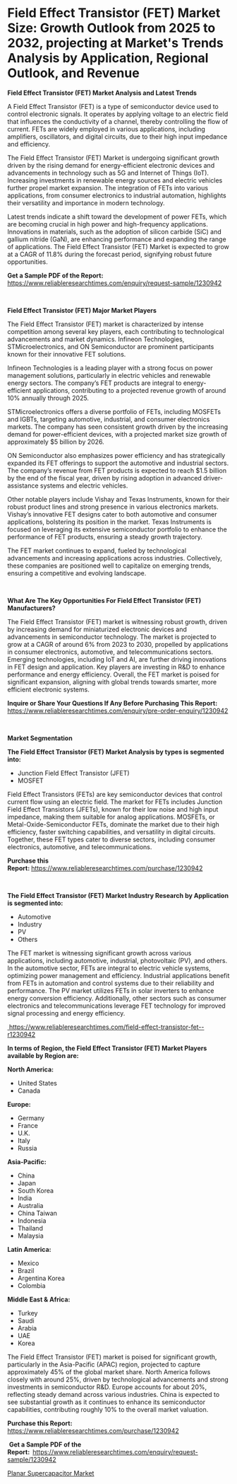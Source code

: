 <p><h1>Field Effect Transistor (FET) Market Size: Growth Outlook from 2025 to 2032, projecting at Market's Trends Analysis by Application, Regional Outlook, and Revenue</h1></p><p><strong>Field Effect Transistor (FET) Market Analysis and Latest Trends</strong></p>
<p><p>A Field Effect Transistor (FET) is a type of semiconductor device used to control electronic signals. It operates by applying voltage to an electric field that influences the conductivity of a channel, thereby controlling the flow of current. FETs are widely employed in various applications, including amplifiers, oscillators, and digital circuits, due to their high input impedance and efficiency. </p><p>The Field Effect Transistor (FET) Market is undergoing significant growth driven by the rising demand for energy-efficient electronic devices and advancements in technology such as 5G and Internet of Things (IoT). Increasing investments in renewable energy sources and electric vehicles further propel market expansion. The integration of FETs into various applications, from consumer electronics to industrial automation, highlights their versatility and importance in modern technology.</p><p>Latest trends indicate a shift toward the development of power FETs, which are becoming crucial in high power and high-frequency applications. Innovations in materials, such as the adoption of silicon carbide (SiC) and gallium nitride (GaN), are enhancing performance and expanding the range of applications. The Field Effect Transistor (FET) Market is expected to grow at a CAGR of 11.8% during the forecast period, signifying robust future opportunities.</p></p>
<p><strong>Get a Sample PDF of the Report:&nbsp;</strong> <a href="https://www.reliableresearchtimes.com/enquiry/request-sample/1230942?utm_campaign=2096&utm_medium=2&utm_source=Github&utm_content=ia&utm_term=13022025&utm_id=field-effect-transistor-fet">https://www.reliableresearchtimes.com/enquiry/request-sample/1230942</a></p>
<p>&nbsp;</p>
<p><strong>Field Effect Transistor (FET) Major Market Players</strong></p>
<p><p>The Field Effect Transistor (FET) market is characterized by intense competition among several key players, each contributing to technological advancements and market dynamics. Infineon Technologies, STMicroelectronics, and ON Semiconductor are prominent participants known for their innovative FET solutions.</p><p>Infineon Technologies is a leading player with a strong focus on power management solutions, particularly in electric vehicles and renewable energy sectors. The company’s FET products are integral to energy-efficient applications, contributing to a projected revenue growth of around 10% annually through 2025.</p><p>STMicroelectronics offers a diverse portfolio of FETs, including MOSFETs and IGBTs, targeting automotive, industrial, and consumer electronics markets. The company has seen consistent growth driven by the increasing demand for power-efficient devices, with a projected market size growth of approximately $5 billion by 2026.</p><p>ON Semiconductor also emphasizes power efficiency and has strategically expanded its FET offerings to support the automotive and industrial sectors. The company’s revenue from FET products is expected to reach $1.5 billion by the end of the fiscal year, driven by rising adoption in advanced driver-assistance systems and electric vehicles.</p><p>Other notable players include Vishay and Texas Instruments, known for their robust product lines and strong presence in various electronics markets. Vishay’s innovative FET designs cater to both automotive and consumer applications, bolstering its position in the market. Texas Instruments is focused on leveraging its extensive semiconductor portfolio to enhance the performance of FET products, ensuring a steady growth trajectory.</p><p>The FET market continues to expand, fueled by technological advancements and increasing applications across industries. Collectively, these companies are positioned well to capitalize on emerging trends, ensuring a competitive and evolving landscape.</p></p>
<p>&nbsp;</p>
<p><strong>What Are The Key Opportunities For Field Effect Transistor (FET) Manufacturers?</strong></p>
<p><p>The Field Effect Transistor (FET) market is witnessing robust growth, driven by increasing demand for miniaturized electronic devices and advancements in semiconductor technology. The market is projected to grow at a CAGR of around 6% from 2023 to 2030, propelled by applications in consumer electronics, automotive, and telecommunications sectors. Emerging technologies, including IoT and AI, are further driving innovations in FET design and application. Key players are investing in R&D to enhance performance and energy efficiency. Overall, the FET market is poised for significant expansion, aligning with global trends towards smarter, more efficient electronic systems.</p></p>
<p><strong>Inquire or Share Your Questions If Any Before Purchasing This Report:</strong> <a href="https://www.reliableresearchtimes.com/enquiry/pre-order-enquiry/1230942?utm_campaign=2096&utm_medium=2&utm_source=Github&utm_content=ia&utm_term=13022025&utm_id=field-effect-transistor-fet">https://www.reliableresearchtimes.com/enquiry/pre-order-enquiry/1230942</a></p>
<p>&nbsp;</p>
<p><strong>Market Segmentation</strong></p>
<p><strong>The Field Effect Transistor (FET) Market Analysis by types is segmented into:</strong></p>
<p><ul><li>Junction Field Effect Transistor (JFET)</li><li>MOSFET</li></ul></p>
<p><p>Field Effect Transistors (FETs) are key semiconductor devices that control current flow using an electric field. The market for FETs includes Junction Field Effect Transistors (JFETs), known for their low noise and high input impedance, making them suitable for analog applications. MOSFETs, or Metal-Oxide-Semiconductor FETs, dominate the market due to their high efficiency, faster switching capabilities, and versatility in digital circuits. Together, these FET types cater to diverse sectors, including consumer electronics, automotive, and telecommunications.</p></p>
<p><strong>Purchase this Report:&nbsp;</strong><a href="https://www.reliableresearchtimes.com/purchase/1230942?utm_campaign=2096&utm_medium=2&utm_source=Github&utm_content=ia&utm_term=13022025&utm_id=field-effect-transistor-fet">https://www.reliableresearchtimes.com/purchase/1230942</a></p>
<p>&nbsp;</p>
<p><strong>The Field Effect Transistor (FET) Market Industry Research by Application is segmented into:</strong></p>
<p><ul><li>Automotive</li><li>Industry</li><li>PV</li><li>Others</li></ul></p>
<p><p>The FET market is witnessing significant growth across various applications, including automotive, industrial, photovoltaic (PV), and others. In the automotive sector, FETs are integral to electric vehicle systems, optimizing power management and efficiency. Industrial applications benefit from FETs in automation and control systems due to their reliability and performance. The PV market utilizes FETs in solar inverters to enhance energy conversion efficiency. Additionally, other sectors such as consumer electronics and telecommunications leverage FET technology for improved signal processing and energy efficiency.</p></p>
<p><a href="https://www.reliableresearchtimes.com/field-effect-transistor-fet--r1230942?utm_campaign=2096&utm_medium=2&utm_source=Github&utm_content=ia&utm_term=13022025&utm_id=field-effect-transistor-fet">&nbsp;https://www.reliableresearchtimes.com/field-effect-transistor-fet--r1230942</a></p>
<p><strong>In terms of Region, the Field Effect Transistor (FET) Market Players available by Region are:</strong></p>
<p>
    <p> <strong> North America: </strong>
        <ul>
            <li>United States</li>
            <li>Canada</li>
        </ul>
        </p> 
    <p> <strong> Europe: </strong>
        <ul>
            <li>Germany</li>
            <li>France</li>
            <li>U.K.</li>
            <li>Italy</li>
            <li>Russia</li>
        </ul>
        </p> 
    <p> <strong> Asia-Pacific: </strong>
        <ul>
            <li>China</li>
            <li>Japan</li>
            <li>South Korea</li>
            <li>India</li>
            <li>Australia</li>
            <li>China Taiwan</li>
            <li>Indonesia</li>
            <li>Thailand</li>
            <li>Malaysia</li>
        </ul>
        </p> 
    <p> <strong> Latin America: </strong>
        <ul>
            <li>Mexico</li>
            <li>Brazil</li>
            <li>Argentina Korea</li>
            <li>Colombia</li>
        </ul>
        </p> 
    <p> <strong> Middle East & Africa: </strong>
        <ul>
            <li>Turkey</li>
            <li>Saudi</li>
            <li>Arabia</li>
            <li>UAE</li>
            <li>Korea</li>
        </ul>
    </p>
    </p>
<p><p>The Field Effect Transistor (FET) market is poised for significant growth, particularly in the Asia-Pacific (APAC) region, projected to capture approximately 45% of the global market share. North America follows closely with around 25%, driven by technological advancements and strong investments in semiconductor R&D. Europe accounts for about 20%, reflecting steady demand across various industries. China is expected to see substantial growth as it continues to enhance its semiconductor capabilities, contributing roughly 10% to the overall market valuation.</p></p>
<p><strong>Purchase this Report: </strong><a href="https://www.reliableresearchtimes.com/purchase/1230942?utm_campaign=2096&utm_medium=2&utm_source=Github&utm_content=ia&utm_term=13022025&utm_id=field-effect-transistor-fet">https://www.reliableresearchtimes.com/purchase/1230942</a></p>
<p>&nbsp;<strong>Get a Sample PDF of the Report:&nbsp;&nbsp;</strong><a href="https://www.reliableresearchtimes.com/enquiry/request-sample/1230942?utm_campaign=2096&utm_medium=2&utm_source=Github&utm_content=ia&utm_term=13022025&utm_id=field-effect-transistor-fet">https://www.reliableresearchtimes.com/enquiry/request-sample/1230942</a></p>
<p><strong></strong></p>
<p><p><a href="https://github.com/NarcisoFerry/Market-Research-Report-List-1/blob/main/planar-supercapacitor-market.md?utm_campaign=2096&utm_medium=2&utm_source=Github&utm_content=ia&utm_term=13022025&utm_id=field-effect-transistor-fet">Planar Supercapacitor Market</a></p></p>